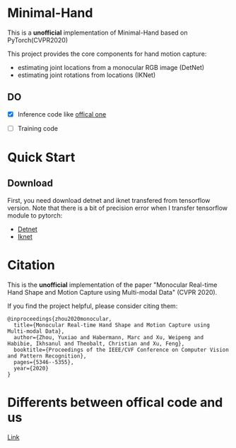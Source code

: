 # Minimal-Hand
This is a **unofficial** implementation of Minimal-Hand based on PyTorch(CVPR2020)


This project provides the core components for hand motion capture:

- estimating joint locations from a monocular RGB image (DetNet)
- estimating joint rotations from locations (IKNet)

## DO
- [x] Inference code like [offical one](https://github.com/CalciferZh/minimal-hand)
- [ ] Training code


# Quick Start
## Download
First, you need download detnet and iknet transfered from tensorflow version. Note that there is a bit of precision error when I transfer tensorflow module to pytorch:  
- [Detnet](https://drive.google.com/file/d/1xcnBGLoUO6WT2k9rVnIbRSeJ9YC5RewO/view?usp=sharing)
- [Iknet](https://drive.google.com/file/d/1CRHLO57cnLizuAhGt9QKjlEe-yW5ZAzc/view?usp=sharing)



# Citation
This is the **unofficial** implementation of the paper "Monocular Real-time Hand Shape and Motion Capture using Multi-modal Data" (CVPR 2020).


If you find the project helpful, please consider citing them:
```
@inproceedings{zhou2020monocular,
  title={Monocular Real-time Hand Shape and Motion Capture using Multi-modal Data},
  author={Zhou, Yuxiao and Habermann, Marc and Xu, Weipeng and Habibie, Ikhsanul and Theobalt, Christian and Xu, Feng},
  booktitle={Proceedings of the IEEE/CVF Conference on Computer Vision and Pattern Recognition},
  pages={5346--5355},
  year={2020}
}
```

# Differents between offical code and us
[Link](Different/Different.md)
